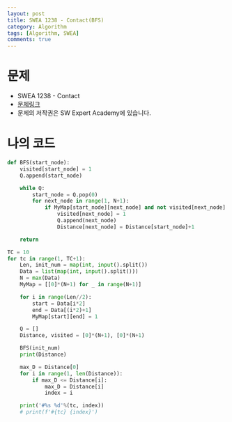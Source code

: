 ```yaml
---
layout: post
title: SWEA 1238 - Contact(BFS)
category: Algorithm
tags: [Algorithm, SWEA]
comments: true
---
```




# 문제

-  SWEA 1238 - Contact
-  [문제링크](<https://www.swexpertacademy.com/main/code/problem/problemDetail.do?contestProbId=AV15B1cKAKwCFAYD&categoryId=AV15B1cKAKwCFAYD&categoryType=CODE>)
-  문제의 저작권은 SW Expert Academy에 있습니다.



# 나의 코드


```python
def BFS(start_node):
    visited[start_node] = 1
    Q.append(start_node)

    while Q:
        start_node = Q.pop(0)
        for next_node in range(1, N+1):
            if MyMap[start_node][next_node] and not visited[next_node]:
                visited[next_node] = 1
                Q.append(next_node)
                Distance[next_node] = Distance[start_node]+1

    return

TC = 10
for tc in range(1, TC+1):
    Len, init_num = map(int, input().split())
    Data = list(map(int, input().split()))
    N = max(Data)
    MyMap = [[0]*(N+1) for _ in range(N+1)]

    for i in range(Len//2):
        start = Data[i*2]
        end = Data[(i*2)+1]
        MyMap[start][end] = 1

    Q = []
    Distance, visited = [0]*(N+1), [0]*(N+1)

    BFS(init_num)
    print(Distance)

    max_D = Distance[0]
    for i in range(1, len(Distance)):
        if max_D <= Distance[i]:
            max_D = Distance[i]
            index = i

    print('#%s %d'%(tc, index))
    # print(f'#{tc} {index}')
```

